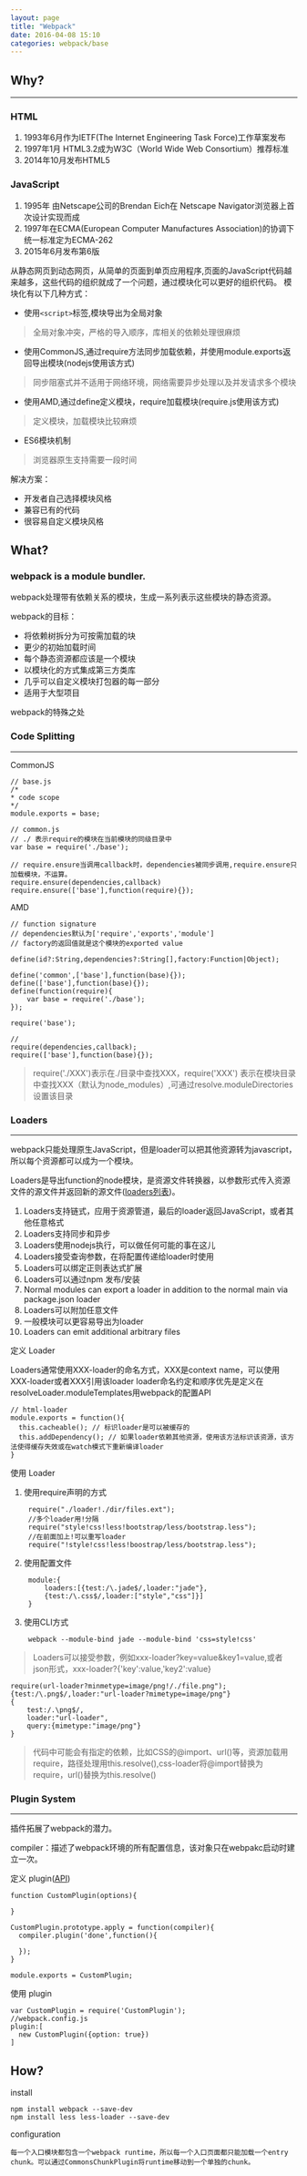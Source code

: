 ```yaml
---
layout: page
title: "Webpack"
date: 2016-04-08 15:10
categories: webpack/base
---
```


## Why?

---

### HTML
1. 1993年6月作为IETF(The Internet Engineering Task Force)工作草案发布
2. 1997年1月 HTML3.2成为W3C（World Wide Web Consortium）推荐标准
3. 2014年10月发布HTML5

### JavaScript

1. 1995年 由Netscape公司的Brendan Eich在 Netscape Navigator浏览器上首次设计实现而成
2. 1997年在ECMA(European Computer Manufactures Association)的协调下统一标准定为ECMA-262
3. 2015年6月发布第6版

从静态网页到动态网页，从简单的页面到单页应用程序,页面的JavaScript代码越来越多，这些代码的组织就成了一个问题，通过模块化可以更好的组织代码。
模块化有以下几种方式：
* 使用`<script>`标签,模块导出为全局对象
>全局对象冲突，严格的导入顺序，库相关的依赖处理很麻烦
* 使用CommonJS,通过require方法同步加载依赖，并使用module.exports返回导出模块(nodejs使用该方式)
>同步阻塞式并不适用于网络环境，网络需要异步处理以及并发请求多个模块
* 使用AMD,通过define定义模块，require加载模块(require.js使用该方式)
>定义模块，加载模块比较麻烦
* ES6模块机制
>浏览器原生支持需要一段时间

解决方案：
* 开发者自己选择模块风格
* 兼容已有的代码
* 很容易自定义模块风格

## What?

### webpack is a module bundler. 
webpack处理带有依赖关系的模块，生成一系列表示这些模块的静态资源。

webpack的目标：
* 将依赖树拆分为可按需加载的块
* 更少的初始加载时间
* 每个静态资源都应该是一个模块
* 以模块化的方式集成第三方类库
* 几乎可以自定义模块打包器的每一部分
* 适用于大型项目

webpack的特殊之处

### Code Splitting
---
CommonJS

    // base.js
    /*
    * code scope
    */
    module.exports = base;
    
    // common.js
    // ./ 表示require的模块在当前模块的同级目录中
    var base = require('./base'); 
    
    // require.ensure当调用callback时，dependencies被同步调用,require.ensure只加载模块，不运算。
    require.ensure(dependencies,callback)
    require.ensure(['base'],function(require){});
    
AMD

    // function signature 
    // dependencies默认为['require','exports','module']
    // factory的返回值就是这个模块的exported value
    
    define(id?:String,dependencies?:String[],factory:Function|Object);
    
    define('common',['base'],function(base){});
    define(['base'],function(base){});
    define(function(require){
        var base = require('./base');
    });
    
    require('base');
    
    // 
    require(dependencies,callback);
    require(['base'],function(base){});
    
>require('./XXX')表示在./目录中查找XXX，require('XXX') 表示在模块目录中查找XXX（默认为node_modules）,可通过resolve.moduleDirectories设置该目录
    
### Loaders
---
webpack只能处理原生JavaScript，但是loader可以把其他资源转为javascript，所以每个资源都可以成为一个模块。

Loaders是导出function的node模块，是资源文件转换器，以参数形式传入资源文件的源文件并返回新的源文件([loaders列表](http://webpack.github.io/docs/list-of-loaders.html))。

1. Loaders支持链式，应用于资源管道，最后的loader返回JavaScript，或者其他任意格式
2. Loaders支持同步和异步
3. Loaders使用nodejs执行，可以做任何可能的事在这儿
4. Loaders接受查询参数，在将配置传递给loader时使用
5. Loaders可以绑定正则表达式扩展
6. Loaders可以通过npm 发布/安装
7. Normal modules can export a loader in addition to the normal main via package.json loader
8. Loaders可以附加任意文件
9. 一般模块可以更容易导出为loader
10. Loaders can emit additional arbitrary files


定义 Loader 

Loaders通常使用XXX-loader的命名方式，XXX是context name，可以使用XXX-loader或者XXX引用该loader
loader命名约定和顺序优先是定义在resolveLoader.moduleTemplates用webpack的配置API

    // html-loader
    module.exports = function(){
      this.cacheable(); // 标识loader是可以被缓存的
      this.addDependency(); // 如果loader依赖其他资源，使用该方法标识该资源，该方法使得缓存失效或在watch模式下重新编译loader
    }

使用 Loader

1. 使用require声明的方式

        require("./loader!./dir/files.ext");
        //多个loader用!分隔
        require("style!css!less!bootstrap/less/bootstrap.less");
        //在前面加上!可以重写loader
        require("!style!css!less!boostrap/less/bootstrap.less");
        
2. 使用配置文件
    
        module:{
            loaders:[{test:/\.jade$/,loader:"jade"},
            {test:/\.css$/,loader:["style","css"]}]
        }
                 
3. 使用CLI方式
    
        webpack --module-bind jade --module-bind 'css=style!css'
    
>Loaders可以接受参数，例如xxx-loader?key=value&key1=value,或者json形式，xxx-loader?{'key':value,'key2':value}

    require(url-loader?minmetype=image/png!/./file.png");
    {test:/\.png$/,loader:"url-loader?mimetype=image/png"}
    {
        test:/.\png$/, 
        loader:"url-loader",
        query:{mimetype:"image/png"}
    }
    
>代码中可能会有指定的依赖，比如CSS的@import、url()等，资源加载用require，路径处理用this.resolve(),css-loader将@import替换为require，url()替换为this.resolve()
    
### Plugin System
---

插件拓展了webpack的潜力。

compiler：描述了webpack环境的所有配置信息，该对象只在webpakc启动时建立一次。

定义 plugin([API](http://webpack.github.io/docs/plugins.html))

    function CustomPlugin(options){
        
    }
    
    CustomPlugin.prototype.apply = function(compiler){
      compiler.plugin('done',function(){
        
      });
    }
    
    module.exports = CustomPlugin;

使用 plugin

    var CustomPlugin = require('CustomPlugin');
    //webpack.config.js
    plugin:[
      new CustomPlugin({option: true})
    ] 
      
## How?

install

    npm install webpack --save-dev
    npm install less less-loader --save-dev
    
configuration

    每一个入口模块都包含一个webpack runtime，所以每一个入口页面都只能加载一个entry chunk。可以通过CommonsChunkPlugin将runtime移动到一个单独的chunk。